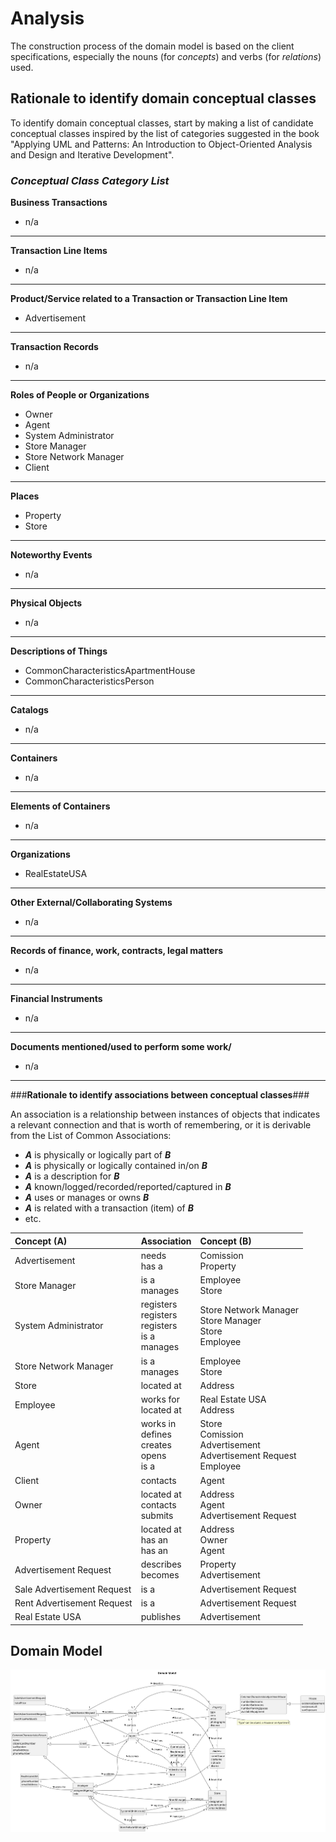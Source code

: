# Analysis

The construction process of the domain model is based on the client specifications, especially the nouns (for _concepts_) and verbs (for _relations_) used. 

## Rationale to identify domain conceptual classes ##
To identify domain conceptual classes, start by making a list of candidate conceptual classes inspired by the list of categories suggested in the book "Applying UML and Patterns: An Introduction to Object-Oriented Analysis and Design and Iterative Development". 


### _Conceptual Class Category List_ ###

**Business Transactions**

* n/a

---

**Transaction Line Items**

* n/a

---

**Product/Service related to a Transaction or Transaction Line Item**

* Advertisement 

---


**Transaction Records**

* n/a 

---  


**Roles of People or Organizations**

* Owner
* Agent
* System Administrator
* Store Manager
* Store Network Manager
* Client


---


**Places**

* Property
* Store

---

**Noteworthy Events**

* n/a

---


**Physical Objects**

* n/a

---


**Descriptions of Things**

* CommonCharacteristicsApartmentHouse
* CommonCharacteristicsPerson


---


**Catalogs**

* n/a 

---


**Containers**

* n/a

---


**Elements of Containers**

* n/a 

---


**Organizations**

* RealEstateUSA

---

**Other External/Collaborating Systems**

* n/a


---


**Records of finance, work, contracts, legal matters**

* n/a

---


**Financial Instruments**

* n/a 

---


**Documents mentioned/used to perform some work/**

* n/a
---



###**Rationale to identify associations between conceptual classes**###

An association is a relationship between instances of objects that indicates a relevant connection and that is worth of remembering, or it is derivable from the List of Common Associations: 

+ **_A_** is physically or logically part of **_B_**
+ **_A_** is physically or logically contained in/on **_B_**
+ **_A_** is a description for **_B_**
+ **_A_** known/logged/recorded/reported/captured in **_B_**
+ **_A_** uses or manages or owns **_B_**
+ **_A_** is related with a transaction (item) of **_B_**
+ etc.


| Concept (A) 		             | Association            	                                               | Concept (B)                                                                              |                    
|:---------------------------|------------------------------------------------------------------------|:-----------------------------------------------------------------------------------------|
| Advertisement 	            | needs <br /> has a                                                     | Comission <br /> Property                                                                |
| Store Manager              | is a <br /> manages  		 	                                              | Employee <br /> Store                                                                    |                       
| System Administrator       | registers <br /> registers <br /> registers <br /> is a <br /> manages | Store Network Manager <br /> Store Manager <br /> Store <br /> Employee                  |
| Store Network Manager      | is a <br /> manages                                                    | Employee <br /> Store                                                                    |
| Store                      | located at                                                             | Address                                                                                  |
| Employee                   | works for <br /> located at                                            | Real Estate USA <br /> Address                                                           |
| Agent                      | works in <br /> defines <br /> creates <br /> opens <br /> is a        | Store <br /> Comission <br /> Advertisement <br /> Advertisement Request <br /> Employee |
| Client                     | contacts                                                               | Agent                                                                                    |
| Owner                      | located at <br /> contacts <br /> submits                              | Address <br /> Agent <br /> Advertisement Request                                        |
| Property                   | located at <br /> has an <br /> has an                                 | Address <br /> Owner <br /> Agent                                                        |
| Advertisement Request      | describes <br /> becomes                                               | Property <br /> Advertisement                                                            |
| Sale Advertisement Request | is a                                                                   | Advertisement Request                                                                    |
| Rent Advertisement Request | is a                                                                   | Advertisement Request                                                                    |
| Real Estate USA            | publishes                                                              | Advertisement                                                                            |



## Domain Model

![Domain Model](svg/project-domain-model-Domain_Model.svg)



